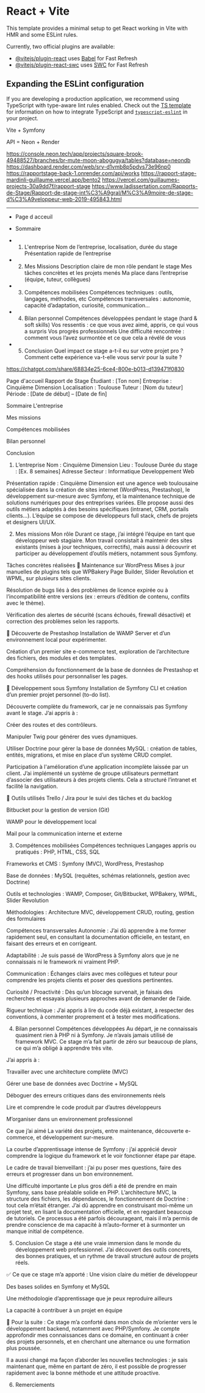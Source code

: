 # React + Vite

This template provides a minimal setup to get React working in Vite with HMR and some ESLint rules.

Currently, two official plugins are available:

- [@vitejs/plugin-react](https://github.com/vitejs/vite-plugin-react/blob/main/packages/plugin-react) uses [Babel](https://babeljs.io/) for Fast Refresh
- [@vitejs/plugin-react-swc](https://github.com/vitejs/vite-plugin-react/blob/main/packages/plugin-react-swc) uses [SWC](https://swc.rs/) for Fast Refresh

## Expanding the ESLint configuration

If you are developing a production application, we recommend using TypeScript with type-aware lint rules enabled. Check out the [TS template](https://github.com/vitejs/vite/tree/main/packages/create-vite/template-react-ts) for information on how to integrate TypeScript and [`typescript-eslint`](https://typescript-eslint.io) in your project.

Vite + Symfony

API = Neon + Render 

https://console.neon.tech/app/projects/square-brook-49488527/branches/br-mute-moon-abogugya/tables?database=neondb
https://dashboard.render.com/web/srv-d1vmb8p5pdvs73e96np0
https://rapportstage-back-1.onrender.com/api/works
https://rapport-stage-mardinli-guillaume.vercel.app/bento2
https://vercel.com/guillaumes-projects-30a9dd7f/rapport-stage
https://www.ladissertation.com/Rapports-de-Stage/Rapport-de-stage-int%C3%A9gral/M%C3%A9moire-de-stage-d%C3%A9veloppeur-web-2019-495843.html



-------------------------------------------------------------------------------------------------------------------

- Page d acceuil 

- Sommaire

- 1. L'entreprise 
Nom de l’entreprise, localisation, durée du stage
Présentation rapide de l’entreprise

- 2. Mes Missions 
Description claire de mon rôle pendant le stage
Mes tâches concrètes et les projets menés
Ma place dans l’entreprise (équipe, tuteur, collègues)

- 3. Compétences mobilisées 
Compétences techniques : outils, langages, méthodes, etc
Compétences transversales : autonomie, capacité d’adaptation, curiosité, communication…

- 4. Bilan personnel 
Compétences développées pendant le stage (hard & soft skills)
Vos ressentis : ce que vous avez aimé, appris, ce qui vous a surpris
Vos progrès professionnels
Une difficulté rencontrée : comment vous l’avez surmontée et ce que cela a révélé de vous

- 5. Conclusion
Quel impact ce stage a-t-il eu sur votre projet pro ?
Comment cette expérience va-t-elle vous servir pour la suite ?



https://chatgpt.com/share/68834e25-6ce4-800e-b013-d139471f0830


Page d'accueil
Rapport de Stage
Étudiant : [Ton nom]
Entreprise : Cinquième Dimension
Localisation : Toulouse
Tuteur : [Nom du tuteur]
Période : [Date de début] – [Date de fin]

Sommaire
L'entreprise

Mes missions

Compétences mobilisées

Bilan personnel

Conclusion

1. L’entreprise
Nom : Cinquième Dimension
Lieu : Toulouse
Durée du stage : [Ex. 8 semaines]
Adresse
Secteur : Informatique Developpement Web

Présentation rapide :
Cinquième Dimension est une agence web toulousaine spécialisée dans la création de sites internet (WordPress, Prestashop), le développement sur-mesure avec Symfony, et la maintenance technique de solutions numériques pour des entreprises variées. Elle propose aussi des outils métiers adaptés à des besoins spécifiques (intranet, CRM, portails clients…). L’équipe se compose de développeurs full stack, chefs de projets et designers UI/UX.

2. Mes missions
Mon rôle
Durant ce stage, j’ai intégré l’équipe en tant que développeur web stagiaire. Mon travail consistait à maintenir des sites existants (mises à jour techniques, correctifs), mais aussi à découvrir et participer au développement d’outils métiers, notamment sous Symfony.

Tâches concrètes réalisées
🔧 Maintenance sur WordPress
Mises à jour manuelles de plugins tels que WPBakery Page Builder, Slider Revolution et WPML, sur plusieurs sites clients.

Résolution de bugs liés à des problèmes de licence expirée ou à l’incompatibilité entre versions (ex : erreurs d’édition de contenu, conflits avec le thème).

Vérification des alertes de sécurité (scans échoués, firewall désactivé) et correction des problèmes selon les rapports.

🛒 Découverte de Prestashop
Installation de WAMP Server et d’un environnement local pour expérimenter.

Création d’un premier site e-commerce test, exploration de l’architecture des fichiers, des modules et des templates.

Compréhension du fonctionnement de la base de données de Prestashop et des hooks utilisés pour personnaliser les pages.

🧱 Développement sous Symfony
Installation de Symfony CLI et création d’un premier projet personnel (to-do list).

Découverte complète du framework, car je ne connaissais pas Symfony avant le stage. J’ai appris à :

Créer des routes et des contrôleurs.

Manipuler Twig pour générer des vues dynamiques.

Utiliser Doctrine pour gérer la base de données MySQL : création de tables, entités, migrations, et mise en place d’un système CRUD complet.

Participation à l'amélioration d’une application incomplète laissée par un client. J’ai implémenté un système de groupe utilisateurs permettant d’associer des utilisateurs à des projets clients. Cela a structuré l’intranet et facilité la navigation.

🧰 Outils utilisés
Trello / Jira pour le suivi des tâches et du backlog

Bitbucket pour la gestion de version (Git)

WAMP pour le développement local

Mail pour la communication interne et externe

3. Compétences mobilisées
Compétences techniques
Langages appris ou pratiqués : PHP, HTML, CSS, SQL

Frameworks et CMS : Symfony (MVC), WordPress, Prestashop

Base de données : MySQL (requêtes, schémas relationnels, gestion avec Doctrine)

Outils et technologies : WAMP, Composer, Git/Bitbucket, WPBakery, WPML, Slider Revolution

Méthodologies : Architecture MVC, développement CRUD, routing, gestion des formulaires

Compétences transversales
Autonomie : J’ai dû apprendre à me former rapidement seul, en consultant la documentation officielle, en testant, en faisant des erreurs et en corrigeant.

Adaptabilité : Je suis passé de WordPress à Symfony alors que je ne connaissais ni le framework ni vraiment PHP.

Communication : Échanges clairs avec mes collègues et tuteur pour comprendre les projets clients et poser des questions pertinentes.

Curiosité / Proactivité : Dès qu’un blocage survenait, je faisais des recherches et essayais plusieurs approches avant de demander de l’aide.

Rigueur technique : J’ai appris à lire du code déjà existant, à respecter des conventions, à commenter proprement et à tester mes modifications.

4. Bilan personnel
Compétences développées
Au départ, je ne connaissais quasiment rien à PHP ni à Symfony. Je n’avais jamais utilisé de framework MVC. Ce stage m’a fait partir de zéro sur beaucoup de plans, ce qui m’a obligé à apprendre très vite.

J’ai appris à :

Travailler avec une architecture complète (MVC)

Gérer une base de données avec Doctrine + MySQL

Déboguer des erreurs critiques dans des environnements réels

Lire et comprendre le code produit par d’autres développeurs

M’organiser dans un environnement professionnel

Ce que j’ai aimé
La variété des projets, entre maintenance, découverte e-commerce, et développement sur-mesure.

La courbe d’apprentissage intense de Symfony : j’ai apprécié devoir comprendre la logique du framework et le voir fonctionner étape par étape.

Le cadre de travail bienveillant : j’ai pu poser mes questions, faire des erreurs et progresser dans un bon environnement.

Une difficulté importante
Le plus gros défi a été de prendre en main Symfony, sans base préalable solide en PHP. L’architecture MVC, la structure des fichiers, les dépendances, le fonctionnement de Doctrine : tout cela m’était étranger. J’ai dû apprendre en construisant moi-même un projet test, en lisant la documentation officielle, et en regardant beaucoup de tutoriels.
Ce processus a été parfois décourageant, mais il m’a permis de prendre conscience de ma capacité à m’auto-former et à surmonter un manque initial de compétence.

5. Conclusion
Ce stage a été une vraie immersion dans le monde du développement web professionnel. J’ai découvert des outils concrets, des bonnes pratiques, et un rythme de travail structuré autour de projets réels.

✅ Ce que ce stage m’a apporté :
Une vision claire du métier de développeur

Des bases solides en Symfony et MySQL

Une méthodologie d’apprentissage que je peux reproduire ailleurs

La capacité à contribuer à un projet en équipe

🎯 Pour la suite :
Ce stage m’a conforté dans mon choix de m’orienter vers le développement backend, notamment avec PHP/Symfony. Je compte approfondir mes connaissances dans ce domaine, en continuant à créer des projets personnels, et en cherchant une alternance ou une formation plus poussée.

Il a aussi changé ma façon d’aborder les nouvelles technologies : je sais maintenant que, même en partant de zéro, il est possible de progresser rapidement avec la bonne méthode et une attitude proactive.

6. Remerciements